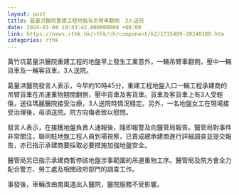 ```yaml
---
layout: post
title: 葛量洪醫院重建工程地盤有吊臂車翻側　3人送院
date: 2024-01-08 19:43:42.000000000 +08:00
link: https://news.rthk.hk/rthk/ch/component/k2/1735409-20240108.htm
categories: rthk
---
```


黃竹坑葛量洪醫院重建工程的地盤早上發生工業意外，一輛吊臂車翻側，壓中一輛貨車及一輛客貨車，3人送院。

葛量洪醫院發言人表示，今早約10時45分，重建工程地盤入口一輛工程承建商的吊臂貨車在吊運重物期間翻側，壓中貨車及客貨車。貨車及客貨車上有3人受輕傷，送往瑪麗醫院接受治療，3人送院時情況穩定。另外，一名地盤女工在現場接受治理後，毋須送院。院方向傷者致以慰問。

發言人表示，在接獲地盤負責人通報後，隨即報警及向醫管局報告。醫管局對事件非常關注，聯同駐地盤工程人員到場視察，已責成總承建商進行詳細調查並提交報告，亦已指示承建商要採取必要措施加強地盤安全。
 
醫管局另已指示承建商暫停該地盤涉事範圍的吊運重物工序。醫管局及院方會全力配合警方、勞工處及相關政府部門的調查工作。

事發後，車輛改由南風道出入醫院，醫院服務不受影響。
